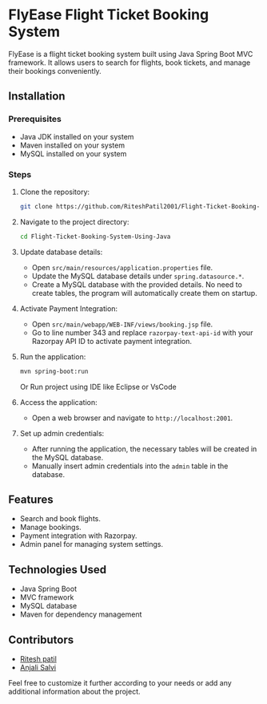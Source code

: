 

# FlyEase Flight Ticket Booking System

FlyEase is a flight ticket booking system built using Java Spring Boot MVC framework. It allows users to search for flights, book tickets, and manage their bookings conveniently.

## Installation

### Prerequisites
- Java JDK installed on your system
- Maven installed on your system
- MySQL installed on your system

### Steps
1. Clone the repository:
   ```bash
   git clone https://github.com/RiteshPatil2001/Flight-Ticket-Booking-System-Using-Java.git
   ```

2. Navigate to the project directory:
   ```bash
   cd Flight-Ticket-Booking-System-Using-Java
   ```

3. Update database details:
   - Open `src/main/resources/application.properties` file.
   - Update the MySQL database details under `spring.datasource.*`.
   - Create a MySQL database with the provided details. No need to create tables, the program will automatically create them on startup.

4. Activate Payment Integration:
   - Open `src/main/webapp/WEB-INF/views/booking.jsp` file.
   - Go to line number 343 and replace `razorpay-text-api-id` with your Razorpay API ID to activate payment integration.

5. Run the application:
   ```bash
   mvn spring-boot:run
   ```
   Or Run project using IDE like Eclipse or VsCode

6. Access the application:
   - Open a web browser and navigate to `http://localhost:2001`.

7. Set up admin credentials:
   - After running the application, the necessary tables will be created in the MySQL database.
   - Manually insert admin credentials into the `admin` table in the database.

## Features
- Search and book flights.
- Manage bookings.
- Payment integration with Razorpay.
- Admin panel for managing system settings.

## Technologies Used
- Java Spring Boot
- MVC framework
- MySQL database
- Maven for dependency management

## Contributors
- [Ritesh patil](https://github.com/RiteshPatil2001)
- [Anjali Salvi](https://github.com/Anjali-Salvi)

Feel free to customize it further according to your needs or add any additional information about the project.
